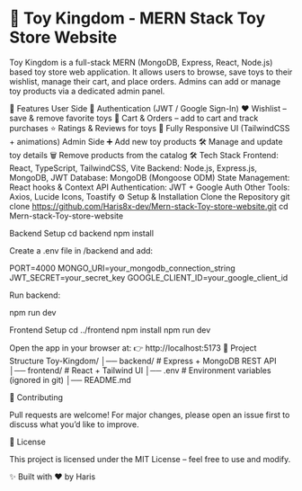 # 🧸 Toy Kingdom - MERN Stack Toy Store Website

Toy Kingdom is a full-stack MERN (MongoDB, Express, React, Node.js) based toy store web application.
It allows users to browse, save toys to their wishlist, manage their cart, and place orders.
Admins can add or manage toy products via a dedicated admin panel.

🚀 Features
User Side
🔐 Authentication (JWT / Google Sign-In)
❤️ Wishlist – save & remove favorite toys
🛒 Cart & Orders – add to cart and track purchases
⭐ Ratings & Reviews for toys
📱 Fully Responsive UI (TailwindCSS + animations)
Admin Side
➕ Add new toy products
🛠 Manage and update toy details
🗑 Remove products from the catalog
🛠 Tech Stack
Frontend: React, TypeScript, TailwindCSS, Vite
Backend: Node.js, Express.js, MongoDB, JWT
Database: MongoDB (Mongoose ODM)
State Management: React hooks & Context API
Authentication: JWT + Google Auth
Other Tools: Axios, Lucide Icons, Toastify
⚙️ Setup & Installation
Clone the Repository
git clone https://github.com/Haris8x-dev/Mern-stack-Toy-store-website.git
cd Mern-stack-Toy-store-website

Backend Setup
cd backend
npm install


Create a .env file in /backend and add:

PORT=4000
MONGO_URI=your_mongodb_connection_string
JWT_SECRET=your_secret_key
GOOGLE_CLIENT_ID=your_google_client_id


Run backend:

npm run dev

Frontend Setup
cd ../frontend
npm install
npm run dev

Open the app in your browser at:
👉 http://localhost:5173
📂 Project Structure
Toy-Kingdom/
│── backend/      # Express + MongoDB REST API
│── frontend/     # React + Tailwind UI
│── .env          # Environment variables (ignored in git)
│── README.md

🤝 Contributing

Pull requests are welcome! For major changes, please open an issue first to discuss what you’d like to improve.

📜 License

This project is licensed under the MIT License – feel free to use and modify.

✨ Built with ❤️ by Haris
